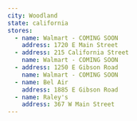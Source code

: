 ```yaml
---
city: Woodland
state: california
stores:
  - name: Walmart - COMING SOON
    address: 1720 E Main Street
  - address: 215 California Street
    name: Walmart - COMING SOON
  - address: 1250 E Gibson Road
    name: Walmart - COMING SOON
  - name: Bel Air
    address: 1885 E Gibson Road
  - name: Raley's
    address: 367 W Main Street
---
```

